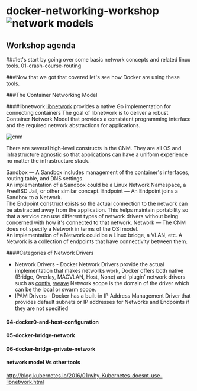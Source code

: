 docker-networking-workshop
![network models](https://docs.google.com/drawings/d/1Gr_4a7kMwr1o619jwChy8ZW9lV66d_TwX4-lBnHydKE/pub?w=652&h=371)
===
## Workshop agenda

###let's start by going over some basic network concepts and related linux tools.
01-crash-course-routing

 

###Now that we got that covered let's see how Docker are using these tools. 

###The Container Networking Model

####libnetwork
[libnetwork](https://github.com/docker/libnetwork/) provides a native Go implementation for connecting containers
The goal of libnetwork is to deliver a robust Container Network Model that provides a consistent programming interface and the required network abstractions for applications.

![cnm]("./img/cnm-model.png")

There are several high-level constructs in the CNM. They are all OS and infrastructure agnostic so that applications can have a uniform experience no matter the infrastructure stack.

Sandbox — A Sandbox includes management of the container's interfaces, routing table, and DNS settings.  
An implementation of a Sandbox could be a Linux Network Namespace, a FreeBSD Jail, or other similar concept.
Endpoint — An Endpoint joins a Sandbox to a Network.  
The Endpoint construct exists so the actual connection to the network can be abstracted away from the application. 
This helps maintain portability so that a service can use different types of network drivers without being concerned with how it's connected to that network.
Network — The CNM does not specify a Network in terms of the OSI model.   
An implementation of a Network could be a Linux bridge, a VLAN, etc. 
A Network is a collection of endpoints that have connectivity between them.

####Categories of Network Drivers
* Network Drivers - Docker Network Drivers provide the actual implementation that makes networks work, 
Docker offers both native (Bridge, Overlay, MACVLAN, Host, None) and 'plugin' network drivers such as [contiv]('http://contiv.github.io/'), [weave]("https://www.weave.works/docs/net/latest/introducing-weave/")
Network scope is the domain of the driver which can be the local or swarm scope.
* IPAM Drivers -  Docker has a built-in IP Address Management Driver that provides default subnets or IP addresses for Networks and Endpoints if they are not specified


#### 04-docker0-and-host-configuration


#### 05-docker-bridge-network


#### 06-docker-bridge-private-network




#### network model Vs other tools
http://blog.kubernetes.io/2016/01/why-Kubernetes-doesnt-use-libnetwork.html